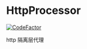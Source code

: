 # HttpProcessor

[![CodeFactor](https://www.codefactor.io/repository/github/sogrey/httpprocessor/badge)](https://www.codefactor.io/repository/github/sogrey/httpprocessor)

http 隔离层代理
